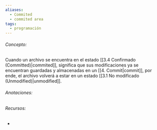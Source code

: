 ```yaml
---
aliases:
  - Commited
  - commited area
tags:
  - programación
---
```

###### Concepto:

Cuando un archivo se encuentra en el estado [[3.4 Confirmado (Committed)|commited]], significa que sus modificaciones ya se encuentran guardadas y almacenadas en un [[4. Commit|commit]], por ende, el archivo volverá a estar en un estado [[3.1 No modificado (Unmodified)|unmodified]].

###### Anotaciones:

> 

###### Recursos:

- 